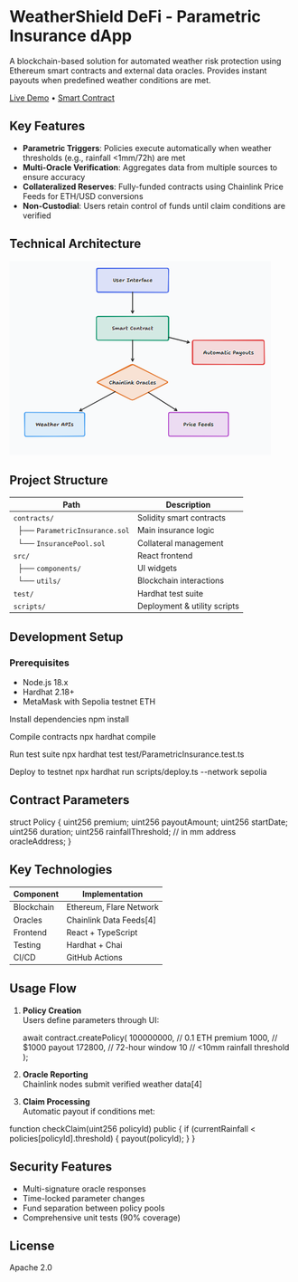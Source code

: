 # WeatherShield DeFi - Parametric Insurance dApp

A blockchain-based solution for automated weather risk protection using Ethereum smart contracts and external data oracles. Provides instant payouts when predefined weather conditions are met.

[Live Demo](https://mythic-narrative-weathershield.gptengineer.run/) • [Smart Contract](contracts/ParametricInsurance.sol)

## Key Features
- **Parametric Triggers**: Policies execute automatically when weather thresholds (e.g., rainfall <1mm/72h) are met
- **Multi-Oracle Verification**: Aggregates data from multiple sources to ensure accuracy
- **Collateralized Reserves**: Fully-funded contracts using Chainlink Price Feeds for ETH/USD conversions
- **Non-Custodial**: Users retain control of funds until claim conditions are verified

## Technical Architecture

![Technical Architecture](https://github.com/MasteraSnackin/WeatherDefi/blob/main/doc/Screenshot%202025-04-27%20121202.png)

## Project Structure
| Path | Description | 
|------|-------------|
| `contracts/` | Solidity smart contracts |
| &nbsp;&nbsp;├── `ParametricInsurance.sol` | Main insurance logic |
| &nbsp;&nbsp;└── `InsurancePool.sol` | Collateral management |
| `src/` | React frontend |
| &nbsp;&nbsp;├── `components/` | UI widgets |
| &nbsp;&nbsp;└── `utils/` | Blockchain interactions |
| `test/` | Hardhat test suite |
| `scripts/` | Deployment & utility scripts |

## Development Setup

### Prerequisites
- Node.js 18.x
- Hardhat 2.18+
- MetaMask with Sepolia testnet ETH

Install dependencies
npm install

Compile contracts
npx hardhat compile

Run test suite
npx hardhat test test/ParametricInsurance.test.ts

Deploy to testnet
npx hardhat run scripts/deploy.ts --network sepolia


## Contract Parameters
struct Policy {
uint256 premium;
uint256 payoutAmount;
uint256 startDate;
uint256 duration;
uint256 rainfallThreshold; // in mm
address oracleAddress;
}


## Key Technologies
| Component | Implementation |
|-----------|----------------|
| Blockchain | Ethereum, Flare Network |
| Oracles | Chainlink Data Feeds[4] |
| Frontend | React + TypeScript |
| Testing | Hardhat + Chai |
| CI/CD | GitHub Actions |

## Usage Flow
1. **Policy Creation**  
   Users define parameters through UI:

   await contract.createPolicy(
100000000, // 0.1 ETH premium
1000, // $1000 payout
172800, // 72-hour window
10 // <10mm rainfall threshold
);


2. **Oracle Reporting**  
Chainlink nodes submit verified weather data[4]
3. **Claim Processing**  
Automatic payout if conditions met:


function checkClaim(uint256 policyId) public {
if (currentRainfall < policies[policyId].threshold) {
payout(policyId);
}
}

## Security Features
- Multi-signature oracle responses
- Time-locked parameter changes
- Fund separation between policy pools
- Comprehensive unit tests (90% coverage)

## License
Apache 2.0

